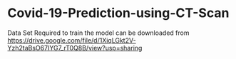 # Covid-19-Prediction-using-CT-Scan
Data Set Required to train the model can be downloaded from https://drive.google.com/file/d/1XiqLGkt2V-Yzh2taBsO67IYG7_rT0Q8B/view?usp=sharing
